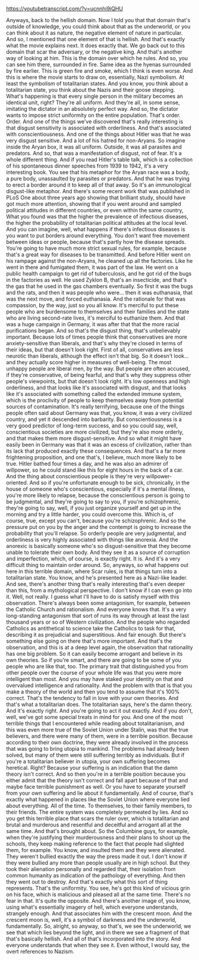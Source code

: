 https://youtubetranscript.com/?v=ucnnhi9iQHU

 Anyways, back to the hellish domain. Now I told you that that domain that's outside of knowledge, you could think about that as the underworld, or you can think about it as nature, the negative element of nature in particular. And so, I mentioned that one element of that is hellish. And that's exactly what the movie explains next. It does exactly that. We go back out to this domain that scar the adversary, or the negative king. And that's another way of looking at him. This is the domain over which he rules. And so, you can see him there, surrounded in fire. Same idea as the hyenas surrounded by fire earlier. This is green fire and smoke, which I think is even worse. And this is where the movie starts to draw on, essentially, Nazi symbolism. At least the symbolism of totalitarian states. And you know, you think about a totalitarian state, you think about the Nazis and their goose stepping. What's happening is that every single person in the military becomes an identical unit, right? They're all uniform. And they're all, in some sense, imitating the dictator in an absolutely perfect way. And so, the dictator wants to impose strict uniformity on the entire population. That's order. Order. And one of the things we've discovered that's really interesting is that disgust sensitivity is associated with orderliness. And that's associated with conscientiousness. And one of the things about Hitler was that he was very disgust sensitive. And a lot of his hatred for non-Aryans. So imagine inside the Aryan box, it was all uniform. Outside, it was all parasites and predators. And so, that was a manifestation of disgust, not of fear. It's a whole different thing. And if you read Hitler's table talk, which is a collection of his spontaneous dinner speeches from 1939 to 1942, it's a very interesting book. You see that his metaphor for the Aryan race was a body, a pure body, unassaulted by parasites or predators. And that he was trying to erect a border around it to keep all of that away. So it's an immunological disgust-like metaphor. And there's some recent work that was published in PLoS One about three years ago showing that brilliant study, should have got much more attention, showing that if you went around and sampled political attitudes in different countries, or even within the same country, What you found was that the higher the prevalence of infectious diseases, the higher the probability of totalitarian political attitudes at the local level. And you can imagine, well, what happens if there's infectious diseases is you want to put borders around everything. You don't want free movement between ideas or people, because that's partly how the disease spreads. You're going to have much more strict sexual rules, for example, because that's a great way for diseases to be transmitted. And before Hitler went on his rampage against the non-Aryans, he cleaned up all the factories. Like he went in there and fumigated them, it was part of the law. He went on a public health campaign to get rid of tuberculosis, and he got rid of the bugs in the factories as well. He used Zyklon B, that's an insecticide, and that's the gas that he used in the gas chambers eventually. So first it was the bugs and the rats, and then it was people who were... then it was euthanasia, that was the next move, and forced euthanasia. And the rationale for that was compassion, by the way, just so you all know. It's merciful to put these people who are burdensome to themselves and their families and the state who are living second-rate lives, it's merciful to euthanize them. And that was a huge campaign in Germany, it was after that that the more racial purifications began. And so that's the disgust thing, that's unbelievably important. Because lots of times people think that conservatives are more anxiety-sensitive than liberals, and that's why they're closed in terms of their ideas, but that doesn't look right. First of all, conservatives are less neurotic than liberals, although the effect isn't that big. So it doesn't look... and they actually score higher in measures of well-being. The most unhappy people are liberal men, by the way. But people are often accused, if they're conservative, of being fearful, and that's why they suppress other people's viewpoints, but that doesn't look right. It's low openness and high orderliness, and that looks like it's associated with disgust, and that looks like it's associated with something called the extended immune system, which is the proclivity of people to keep themselves away from potential sources of contamination. It's really terrifying, because one of the things people often said about Germany was that, you know, it was a very civilized country, and yet it descended into barbarity. But conscientiousness is a very good predictor of long-term success, and so you could say, well, conscientious societies are more civilized, but they're also more orderly, and that makes them more disgust-sensitive. And so what it might have easily been in Germany was that it was an excess of civilization, rather than its lack that produced exactly these consequences. And that's a far more frightening proposition, and one that's, I believe, much more likely to be true. Hitler bathed four times a day, and he was also an admirer of willpower, so he could stand like this for eight hours in the back of a car. And the thing about conscientious people is they're very willpower-oriented. And so if you're unfortunate enough to be sick, chronically, in the house of someone who's conscientious, especially if it's a mental illness, you're more likely to relapse, because the conscientious person is going to be judgmental, and they're going to say to you, if you're schizophrenic, they're going to say, well, if you just organize yourself and get up in the morning and try a little harder, you could overcome this. Which is, of course, true, except you can't, because you're schizophrenic. And so the pressure put on you by the anger and the contempt is going to increase the probability that you'll relapse. So orderly people are very judgmental, and orderliness is very highly associated with things like anorexia. And the anorexic is basically someone who's so disgust-sensitive that they become unable to tolerate their own body. And they see it as a source of corruption and imperfection, which, of course, is exactly right. It is. And it's a very difficult thing to maintain order around. So, anyways, so what happens out here in this terrible domain, where Scar rules, is that things turn into a totalitarian state. You know, and he's presented here as a Nazi-like leader. And see, there's another thing that's really interesting that's even deeper than this, from a mythological perspective. I don't know if I can even go into it. Well, not really. I guess what I'll have to do is satisfy myself with this observation. There's always been some antagonism, for example, between the Catholic Church and rationalism. And everyone knows that. It's a very long-standing antagonism that sort of runs its way through at least the last thousand years or so of Western civilization. And the people who regarded Catholics as antithetical to science take the Catholics to task for that, describing it as prejudicial and superstitious. And fair enough. But there's something else going on there that's more important. And that's the observation, and this is at a deep level again, the observation that rationality has one big problem. So it can easily become arrogant and believe in its own theories. So if you're smart, and there are going to be some of you people who are like that, too. The primary trait that distinguished you from other people over the course of your whole life was that you were more intelligent than most. And you may have staked your identity on that and overvalued intelligence and rationality. And the problem with that is that you make a theory of the world and then you tend to assume that it's 100% correct. That's the tendency to fall in love with your own theories. And that's what a totalitarian does. The totalitarian says, here's the damn theory. And it's exactly right. And you're going to act it out exactly. And if you don't, well, we've got some special treats in mind for you. And one of the most terrible things that I encountered while reading about totalitarianism, and this was even more true of the Soviet Union under Stalin, was that the true believers, and there were many of them, were in a terrible position. Because according to their own doctrine, they were already involved in the process that was going to bring utopia to mankind. The problems had already been solved, but many of them were still suffering terribly as individuals. But if you're a totalitarian believer in utopia, your own suffering becomes heretical. Right? Because your suffering is an indication that the damn theory isn't correct. And so then you're in a terrible position because you either admit that the theory isn't correct and fall apart because of that and maybe face terrible punishment as well. Or you have to separate yourself from your own suffering and lie about it fundamentally. And of course, that's exactly what happened in places like the Soviet Union where everyone lied about everything. All of the time. To themselves, to their family members, to their friends. The entire system was completely permeated by lies. And so you get this terrible place that scars the ruler over, which is totalitarian and brutal and murderous and resentful and deceitful and arrogant all at the same time. And that's brought about. So the Columbine guys, for example, when they're justifying their murderousness and their plans to shoot up the schools, they keep making reference to the fact that people had slighted them, for example. You know, and insulted them and they were alienated. They weren't bullied exactly the way the press made it out. I don't know if they were bullied any more than people usually are in high school. But they took their alienation personally and regarded that, their isolation from common humanity as indication of the pathology of everything. And then they went out to destroy. And that's exactly what this sort of thing represents. That's the uniformity. You see, he's got this kind of vicious grin on his face, which is malicious and pleased all at the same time. There's no fear in that. It's quite the opposite. And there's another image of, you know, using what's essentially imagery of hell, which everyone understands, strangely enough. And that associates him with the crescent moon. And the crescent moon is, well, it's a symbol of darkness and the underworld, fundamentally. So, alright, so anyway, so that's, we see the underworld, we see that which lies beyond the light, and in there we see a fragment of that that's basically hellish. And all of that's incorporated into the story. And everyone understands that when they see it. Even without, I would say, the overt references to Nazism.